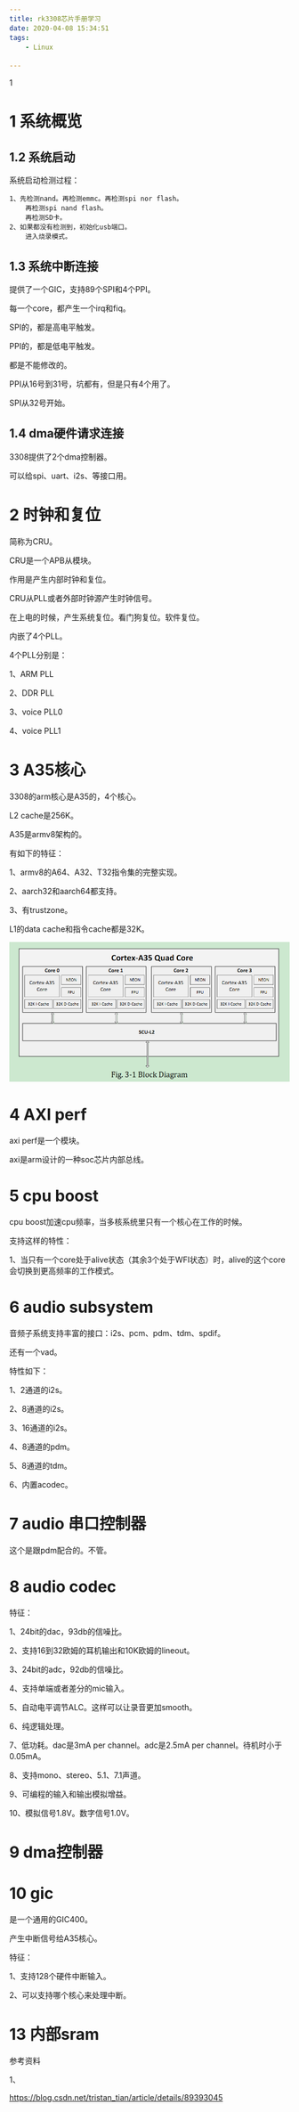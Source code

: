 ```yaml
---
title: rk3308芯片手册学习
date: 2020-04-08 15:34:51
tags:
	- Linux

---
```


1

# 1 系统概览

## 1.2 系统启动

系统启动检测过程：

```
1、先检测nand。再检测emmc。再检测spi nor flash。
	再检测spi nand flash。
	再检测SD卡。
2、如果都没有检测到，初始化usb端口。
	进入烧录模式。
```

## 1.3 系统中断连接

提供了一个GIC，支持89个SPI和4个PPI。

每一个core，都产生一个irq和fiq。

SPI的，都是高电平触发。

PPI的，都是低电平触发。

都是不能修改的。

PPI从16号到31号，坑都有，但是只有4个用了。

SPI从32号开始。

## 1.4 dma硬件请求连接

3308提供了2个dma控制器。

可以给spi、uart、i2s、等接口用。

# 2 时钟和复位

简称为CRU。

CRU是一个APB从模块。

作用是产生内部时钟和复位。

CRU从PLL或者外部时钟源产生时钟信号。

在上电的时候，产生系统复位。看门狗复位。软件复位。

内嵌了4个PLL。



4个PLL分别是：

1、ARM PLL

2、DDR PLL

3、voice PLL0

4、voice PLL1

# 3 A35核心

3308的arm核心是A35的，4个核心。

L2 cache是256K。

A35是armv8架构的。

有如下的特征：

1、armv8的A64、A32、T32指令集的完整实现。

2、aarch32和aarch64都支持。

3、有trustzone。

L1的data cache和指令cache都是32K。

![1587114106438](../images/random_name/1587114106438.png)

# 4 AXI perf

axi perf是一个模块。

axi是arm设计的一种soc芯片内部总线。



# 5 cpu boost

cpu boost加速cpu频率，当多核系统里只有一个核心在工作的时候。

支持这样的特性：

1、当只有一个core处于alive状态（其余3个处于WFI状态）时，alive的这个core会切换到更高频率的工作模式。



# 6 audio subsystem

音频子系统支持丰富的接口：i2s、pcm、pdm、tdm、spdif。

还有一个vad。

特性如下：

1、2通道的i2s。

2、8通道的i2s。

3、16通道的i2s。

4、8通道的pdm。

5、8通道的tdm。

6、内置acodec。

# 7 audio 串口控制器

这个是跟pdm配合的。不管。

# 8 audio codec

特征：

1、24bit的dac，93db的信噪比。

2、支持16到32欧姆的耳机输出和10K欧姆的lineout。

3、24bit的adc，92db的信噪比。

4、支持单端或者差分的mic输入。

5、自动电平调节ALC。这样可以让录音更加smooth。

6、纯逻辑处理。

7、低功耗。dac是3mA per channel。adc是2.5mA per channel。待机时小于0.05mA。

8、支持mono、stereo、5.1、7.1声道。

9、可编程的输入和输出模拟增益。

10、模拟信号1.8V。数字信号1.0V。

# 9 dma控制器

# 10 gic

是一个通用的GIC400。

产生中断信号给A35核心。

特征：

1、支持128个硬件中断输入。

2、可以支持哪个核心来处理中断。

# 13 内部sram





参考资料

1、

https://blog.csdn.net/tristan_tian/article/details/89393045